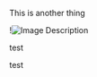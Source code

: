 
This is another thing

!![Image Description](images/Attachments/pexels-goumbik-574071.jpg)


test


test